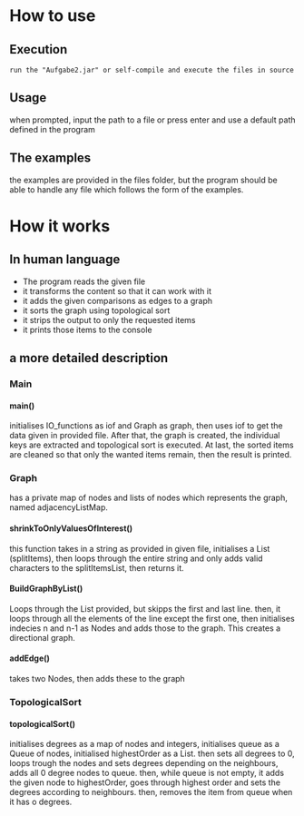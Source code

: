 # How to use
## Execution
``` 
run the "Aufgabe2.jar" or self-compile and execute the files in source
```
## Usage
when prompted, input the path to a file or press enter and use a default path defined in the program
## The examples
the examples are provided in the files folder, but the program should be able to handle any file which follows the form of the examples.
# How it works
## In human language
- The program reads the given file
- it transforms the content so that it can work with it
- it adds the given comparisons as edges to a graph
- it sorts the graph using topological sort
- it strips the output to only the requested items
- it prints those items to the console
## a more detailed description
### Main
#### main()
initialises IO_functions as iof and Graph as graph, then uses iof to get the data given in provided file.
After that, the graph is created, the individual keys are extracted and topological sort is executed.
At last, the sorted items are cleaned so that only the wanted items remain, then the result is printed.
### Graph
has a private map of nodes and lists of nodes which represents the graph, named adjacencyListMap.
#### shrinkToOnlyValuesOfInterest()
this function takes in a string as provided in given file, initialises a List (splitItems), then loops through the entire string and only adds valid characters to the splitItemsList, then returns it.
#### BuildGraphByList()
Loops through the List provided, but skipps the first and last line. then, it loops through all the elements of the line except the first one, then initialises indecies n and n-1 as Nodes and adds those to the graph. This creates a directional graph.
#### addEdge()
takes two Nodes, then adds these to the graph
### TopologicalSort
#### topologicalSort()
initialises degrees as a map of nodes and integers, initialises queue as a Queue of nodes, initialised highestOrder as a List.
then sets all degrees to 0, loops trough the nodes and sets degrees depending on the neighbours, adds all 0 degree nodes to queue.
then, while queue is not empty, it adds the given node to highestOrder, goes through highest order and sets the degrees according to neighbours. then, removes the item from queue when it has o degrees.
